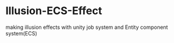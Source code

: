 # Illusion-ECS-Effect
making illusion effects with unity job system and Entity component system(ECS)
